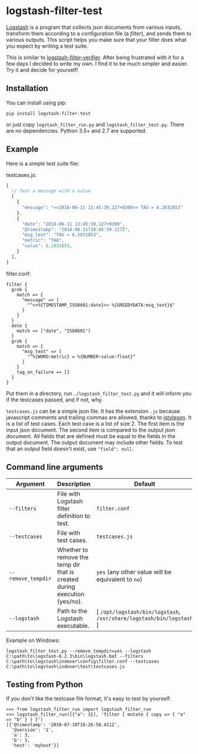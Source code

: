 # logstash-filter-test
[Logstash](https://www.elastic.co/products/logstash) is a program that collects
json documents from various inputs, transform them according to a configuration
file (a *filter*), and sends them to various outputs. This script helps you make
sure that your filter does what you expect by writing a test suite.

This is similar to
[logstash-filter-verifier](https://github.com/magnusbaeck/logstash-filter-verifier).
After being frustrated with it for a few days I decided to write my own. I find
it to be much simpler and easier. Try it and decide for yourself!

## Installation

You can install using pip:

```
pip install logstash-filter-test
```

or just copy `logstash_filter_run.py` and `logstash_filter_test.py`. There are
no dependencies. Python 3.5+ and 2.7 are supported.

## Example

Here is a simple test suite file:

testcases.js:
```javascript
[
  // Test a message with a value
  [
    {
      "message": "<<2018-06-11 13:45:39,127+0300>> TAU = 6.2831853"
    },
    {
      "date": "2018-06-11 13:45:39,127+0300",
      "@timestamp": "2018-06-11T10:45:39.127Z",
      "msg_text": "TAU = 6.2831853",
      "metric": "TAU",
      "value": 6.2831853,
    }
  ],
]
```

filter.conf:
```
filter {
  grok {
    match => {
      "message" => [
        "^<<%{TIMESTAMP_ISO8601:date}>> %{GREEDYDATA:msg_text}$"
      ]
    }
  }
  date {
    match => ["date", "ISO8601"]
  }
  grok {
    match => {
      "msg_text" => [
        "^%{WORD:metric} = %{NUMBER:value:float}"
      ]
    }
    tag_on_failure => []
  }
}
```

Put them in a directory, run `./logstash_filter_test.py` and it will inform you
if the testcases passed, and if not, why.

`testcases.js` can be a simple json file. It has the extension `.js` because
javascript comments and trailing commas are allowed, thanks to
[jstyleson](https://github.com/linjackson78/jstyleson). It is a list of
test cases. Each test case is a list of size 2. The first item is the input 
json document. The second item is compared to the output json document. All
fields that are defined must be equal to the fields in the output document.
The output document may include other fields. To test that an output field
doesn't exist, use `"field": null`.

## Command line arguments

| Argument | Description | Default |
| -------- | ----------- | ------- |
| `--filters` | File with Logstash filter definition to test. | `filter.conf` |
| `--testcases` | File with test cases. | `testcases.js` |
| `--remove_tempdir` | Whether to remove the temp dir that is created during execution (yes/no). | `yes` (any other value will be equivalent to `no`) |
| `--logstash` | Path to the Logstash executable. | \[ `/opt/logstash/bin/logstash`, `/usr/share/logstash/bin/logstash` \] |

Example on Windows:

```
logstash_filter_test.py --remove_tempdir=yes --logstash C:\path\to\logstash-6.2.3\bin\logstash.bat --filters C:\path\to\logstash\indexer\config\filter.conf --testcases C:\path\to\logstash\indexer\test\testcases.js
```

## Testing from Python

If you don't like the testcase file format, it's easy to test by yourself:

```pydocstring
>>> from logstash_filter_run import logstash_filter_run
>>> logstash_filter_run([{"a": 3}], 'filter { mutate { copy => { "a" => "b" } } }')
[{'@timestamp': '2018-07-10T18:26:58.411Z',
  '@version': '1',
  'a': 3,
  'b': 3,
  'host': 'myhost'}]
```
